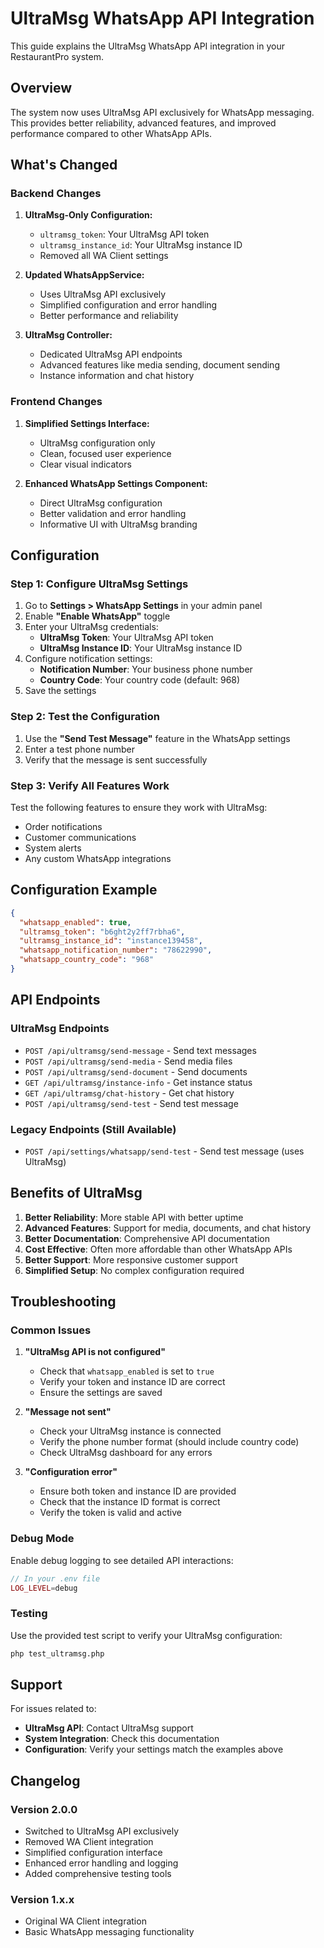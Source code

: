 # UltraMsg WhatsApp API Integration

This guide explains the UltraMsg WhatsApp API integration in your RestaurantPro system.

## Overview

The system now uses UltraMsg API exclusively for WhatsApp messaging. This provides better reliability, advanced features, and improved performance compared to other WhatsApp APIs.

## What's Changed

### Backend Changes

1. **UltraMsg-Only Configuration:**
   - `ultramsg_token`: Your UltraMsg API token
   - `ultramsg_instance_id`: Your UltraMsg instance ID
   - Removed all WA Client settings

2. **Updated WhatsAppService:**
   - Uses UltraMsg API exclusively
   - Simplified configuration and error handling
   - Better performance and reliability

3. **UltraMsg Controller:**
   - Dedicated UltraMsg API endpoints
   - Advanced features like media sending, document sending
   - Instance information and chat history

### Frontend Changes

1. **Simplified Settings Interface:**
   - UltraMsg configuration only
   - Clean, focused user experience
   - Clear visual indicators

2. **Enhanced WhatsApp Settings Component:**
   - Direct UltraMsg configuration
   - Better validation and error handling
   - Informative UI with UltraMsg branding

## Configuration

### Step 1: Configure UltraMsg Settings

1. Go to **Settings > WhatsApp Settings** in your admin panel
2. Enable **"Enable WhatsApp"** toggle
3. Enter your UltraMsg credentials:
   - **UltraMsg Token**: Your UltraMsg API token
   - **UltraMsg Instance ID**: Your UltraMsg instance ID
4. Configure notification settings:
   - **Notification Number**: Your business phone number
   - **Country Code**: Your country code (default: 968)
5. Save the settings

### Step 2: Test the Configuration

1. Use the **"Send Test Message"** feature in the WhatsApp settings
2. Enter a test phone number
3. Verify that the message is sent successfully

### Step 3: Verify All Features Work

Test the following features to ensure they work with UltraMsg:
- Order notifications
- Customer communications
- System alerts
- Any custom WhatsApp integrations

## Configuration Example

```json
{
  "whatsapp_enabled": true,
  "ultramsg_token": "b6ght2y2ff7rbha6",
  "ultramsg_instance_id": "instance139458",
  "whatsapp_notification_number": "78622990",
  "whatsapp_country_code": "968"
}
```

## API Endpoints

### UltraMsg Endpoints

- `POST /api/ultramsg/send-message` - Send text messages
- `POST /api/ultramsg/send-media` - Send media files
- `POST /api/ultramsg/send-document` - Send documents
- `GET /api/ultramsg/instance-info` - Get instance status
- `GET /api/ultramsg/chat-history` - Get chat history
- `POST /api/ultramsg/send-test` - Send test message

### Legacy Endpoints (Still Available)

- `POST /api/settings/whatsapp/send-test` - Send test message (uses UltraMsg)

## Benefits of UltraMsg

1. **Better Reliability**: More stable API with better uptime
2. **Advanced Features**: Support for media, documents, and chat history
3. **Better Documentation**: Comprehensive API documentation
4. **Cost Effective**: Often more affordable than other WhatsApp APIs
5. **Better Support**: More responsive customer support
6. **Simplified Setup**: No complex configuration required

## Troubleshooting

### Common Issues

1. **"UltraMsg API is not configured"**
   - Check that `whatsapp_enabled` is set to `true`
   - Verify your token and instance ID are correct
   - Ensure the settings are saved

2. **"Message not sent"**
   - Check your UltraMsg instance is connected
   - Verify the phone number format (should include country code)
   - Check UltraMsg dashboard for any errors

3. **"Configuration error"**
   - Ensure both token and instance ID are provided
   - Check that the instance ID format is correct
   - Verify the token is valid and active

### Debug Mode

Enable debug logging to see detailed API interactions:

```php
// In your .env file
LOG_LEVEL=debug
```

### Testing

Use the provided test script to verify your UltraMsg configuration:

```bash
php test_ultramsg.php
```

## Support

For issues related to:
- **UltraMsg API**: Contact UltraMsg support
- **System Integration**: Check this documentation
- **Configuration**: Verify your settings match the examples above

## Changelog

### Version 2.0.0
- Switched to UltraMsg API exclusively
- Removed WA Client integration
- Simplified configuration interface
- Enhanced error handling and logging
- Added comprehensive testing tools

### Version 1.x.x
- Original WA Client integration
- Basic WhatsApp messaging functionality
